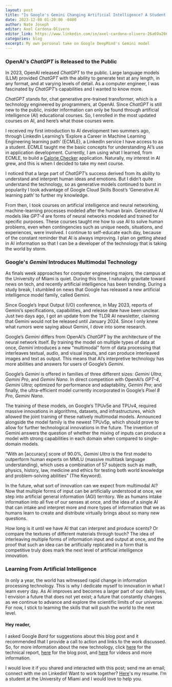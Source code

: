 ```yaml
---
layout: post
title: "Is Google's Gemini Changing Artificial Intelligence? A Student Reaction"
date: 2023-12-08 01:20:00 -0400
author: Nate Joseph
editor: Axel Cardona-Olivero
editor_link: https://www.linkedin.com/in/axel-cardona-olivero-26a69a266/
categories: blog
excerpt: My own personal take on Google DeepMind's Gemini model
---
```


### OpenAI's <i>ChatGPT</i> is Released to the Public

In 2023, OpenAI released <i>ChatGPT</i> to the public. Large language models (LLM) provided <i>ChatGPT</i> with the ability to generate text at any length, in any format, and at varying levels of detail. As a computer engineer, I was fascinated by <i>ChatGPT</i>’s capabilities and I wanted to know more.

<i>ChatGPT</i> stands for, chat generative pre-trained transformer, which is a technology engineered by programmers, at OpenAI. Since <i>ChatGPT</i> is still new to the public, insider information can only be found through artificial intelligence (AI) educational courses. So, I enrolled in the most updated courses on AI, and here’s what those courses were.

I received my first introduction to AI development two summers ago, through LinkedIn Learning’s ‘Explore a Career in Machine Learning Engineering learning path’ (ECMLE), a LinkedIn service I have access to as a student. ECMLE taught me the basic concepts for understanding AI’s use in application development. Currently, I am using what I learned, from ECMLE, to build a <a href="../../../../assets/pdfs/CalorieChecker_UMComputingDayPoster.pdf">Calorie Checker</a> application. Naturally, my interest in AI grew, and this is when I decided to take my next course.

I noticed that a large part of <i>ChatGPT</i>’s success derived from its ability to understand and interpret human ideas and emotions. But I didn’t quite understand the technology, so as generative models continued to burst in popularity I took advantage of Google Cloud Skills Boost’s ‘Generative AI learning path’ to further my knowledge.

From then, I took courses on artificial intelligence and neural networking, machine-learning processes modeled after the human brain. Generative AI models like <i>GPT-4</i> are forms of neural networks modeled and trained for specific purposes. These courses taught me how to use AI to solve human problems, even when contingencies such as unique needs, situations, and experiences, were involved. I continue to self-educate each day, because of the constant reminder that AI is always improving. I plan on getting ahead in AI information so that I can be a developer of the technology that is taking the world by storm.

### Google's <i>Gemini</i> Introduces Multimodal Technology

As finals week approaches for computer engineering majors, the campus at the University of Miami is quiet. During this time, I naturally gravitate toward news on tech, and recently artificial intelligence has been trending. During a study break, I stumbled on news that Google has released a new artificial intelligence model family, called Gemini.

Since Google’s Input Output (I/O) conference, in May 2023, reports of Gemini’s specifications, capabilities, and release date have been unclear. Just two days ago, I got an update from the TLDR AI newsletter, claiming that Gemini would not be released until January 2024. Since I only knew what rumors were saying about Gemini, I dove into some research.

Google’s <i>Gemini</i> differs from OpenAI’s <i>ChatGPT</i> by the architecture of the neural network itself. By training the model on multiple types of data at once, <i>Gemini</i> introduces a new “multimodal” form of data processing that interleaves textual, audio, and visual inputs, and can produce interleaved images and text as output. This means that AI’s interpretive technology has more abilities and answers for users of Google’s <i>Gemini</i>.

Google’s <i>Gemini</i> is offered in families of three different sizes: <i>Gemini Ultra</i>, <i>Gemini Pro</i>, and <i>Gemini Nano</i>. In direct competition with OpenAI’s <i>GPT-4</i>, <i>Gemini Ultra</i>; optimized for performance and adaptability, <i>Gemini Pro</i>; and finally, the ultra-efficient model currently incorporated in Google’s <i>Pixel 8 Pro</i>, <i>Gemini Nano</i>.

The training of these models, on Google’s TPUv5e and TPUv4, required massive innovations in algorithms, datasets, and infrastructures, which allowed the joint training of these natively multimodal models. Announced alongside the model family is the newest TPUv5p, which should prove to allow for further technological innovations in the future. The invention of Gemini answers the question of whether the mixing of inputs can produce a model with strong capabilities in each domain when compared to single-domain models.

“With an [accuracy] score of 90.0%, <i>Gemini Ultra</i> is the first model to outperform human experts on MMLU (massive multitask language understanding), which uses a combination of 57 subjects such as math, physics, history, law, medicine and ethics for testing both world knowledge and problem-solving abilities” (The Keyword).

In the future, what sort of innovation can we expect from multimodal AI? Now that multiple forms of input can be artificially understood at once, we step into artificial general information (AGI) territory. We as humans intake information into all five of our senses at once, and the idea of a single AI that can intake and interpret more and more types of information that we as humans learn to create and distribute virtually brings about so many new questions.

How long is it until we have AI that can interpret and produce scents? Or compare the textures of different materials through touch? The idea of interleaving multiple forms of information input and output at once, and the proof that such an idea can be artificially replicated in a form that is competitive truly does mark the next level of artificial intelligence innovation.

### Learning From Artificial Intelligence

In only a year, the world has witnessed rapid change in information processing technology. This is why I dedicate myself to innovation in what I learn every day. As AI improves and becomes a larger part of our daily lives, I envision a future that does not yet exist; a future that constantly changes as we continue to advance and explore the scientific limits of our universe. For now, I stick to learning the skills that will push the world to the next level.

#### Hey reader,

I asked Google <i>Bard</i> for suggestions about this blog post and it recommended that I provide a call to action and links to the work discussed. So, for more information about the new technology, click <a href="https://storage.googleapis.com/deepmind-media/gemini/gemini_1_report.pdf">here</a> for the technical report, <a href="https://blog.google/technology/ai/google-gemini-ai/">here</a> for the blog post, and <a href="https://deepmind.google/technologies/gemini/#introduction">here</a> for videos and more information.

I would love it if you shared and interacted with this post; send me an email; connect with me on Linkedin! Want to work together? <a href="../../../../assets/pdfs/Nathaniel_Joseph_resume.pdf">Here</a>'s my resume. I’m a student at the University of Miami and I would love to help you.
